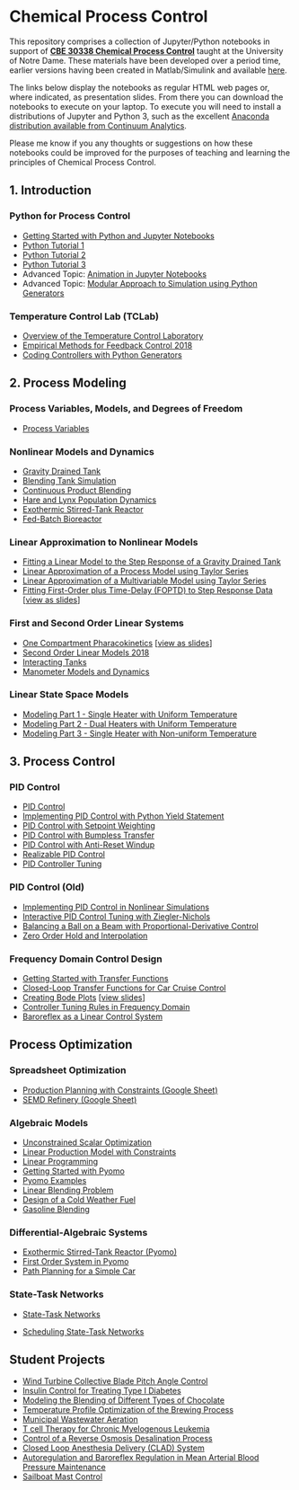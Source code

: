 # Chemical Process Control

This repository comprises a collection of Jupyter/Python notebooks in support of [**CBE 30338 Chemical Process Control**](https://sakailogin.nd.edu/portal/site/SP17-CBE-30338-01) taught at the University of Notre Dame. These materials have been developed over a period time, earlier versions having been created in Matlab/Simulink and available [here](REAME_DEPRECATED.md).

The links below display the notebooks as regular HTML web pages or, where indicated, as presentation slides. From there you can download the notebooks to execute on your laptop. To execute you will need to install a distributions of Jupyter and Python 3, such as the excellent [Anaconda distribution available from Continuum Analytics](https://www.continuum.io/downloads).

Please me know if you any thoughts or suggestions on how these notebooks could be improved for the purposes of teaching and learning the principles of Chemical Process Control.

## 1. Introduction

### Python for Process Control

* [Getting Started with Python and Jupyter Notebooks](http://nbviewer.jupyter.org/github/jckantor/CBE30338/blob/master/notebooks/python/Getting_Started_with_Python.ipynb)
* [Python Tutorial 1](http://nbviewer.jupyter.org/github/jckantor/CBE30338/blob/master/notebooks/python/Python_Tutorial_1.ipynb)
* [Python Tutorial 2](http://nbviewer.jupyter.org/github/jckantor/CBE30338/blob/master/notebooks/python/Python_Tutorial_2.ipynb)
* [Python Tutorial 3](http://nbviewer.jupyter.org/github/jckantor/CBE30338/blob/master/notebooks/python/Python_Tutorial_3.ipynb)
* Advanced Topic: [Animation in Jupyter Notebooks](http://nbviewer.jupyter.org/github/jckantor/CBE30338/blob/master/notebooks/python/Animation_in_Jupyter_Notebooks.ipynb)
* Advanced Topic: [Modular Approach to Simulation using Python Generators](http://nbviewer.jupyter.org/github/jckantor/CBE30338/blob/master/notebooks/python/Modular_Approach_to_Simulation_using_Python_Generators.ipynb)

### Temperature Control Lab (TCLab)

* [Overview of the Temperature Control Laboratory](http://nbviewer.jupyter.org/github/jckantor/CBE30338/blob/master/notebooks/TCLab/0_TCLab_Overview.ipynb)
* [Empirical Methods for Feedback Control 2018](http://nbviewer.jupyter.org/github/jckantor/CBE30338/blob/master/notebooks/TCLab/1_Empirical_Methods_for_Feedback_Control.ipynb)
* [Coding Controllers with Python Generators](http://nbviewer.jupyter.org/github/jckantor/CBE30338/blob/master/notebooks/TCLab/2_Coding_Controllers_with_Python_Generators.ipynb)

## 2. Process Modeling

### Process Variables, Models, and Degrees of Freedom

* [Process Variables](http://nbviewer.jupyter.org/github/jckantor/CBE30338/blob/master/notebooks/modeling/Process_Variables.ipynb)

### Nonlinear Models and Dynamics

* [Gravity Drained Tank](https://colab.research.google.com/github/jckantor/CBE30338/blob/master/notebooks/modeling/Gravity%20Drained%20Tank.ipynb) 
* [Blending Tank Simulation](https://colab.research.google.com/github/jckantor/CBE30338/blob/master/notebooks/modeling/Blending%20Tank%20Simulation.ipynb)
* [Continuous Product Blending](https://colab.research.google.com/github/jckantor/CBE30338/blob/master/notebooks/modeling/Continuous_Product_Blending.ipynb)
* [Hare and Lynx Population Dynamics](https://colab.research.google.com/github/jckantor/CBE30338/blob/master/notebooks/modeling/HareLynx/Hare_and_Lynx_Population_Dynamics.ipynb)
* [Exothermic Stirred-Tank Reactor](https://colab.research.google.com/github/jckantor/CBE30338/blob/master/notebooks/modeling/Exothermic%20CSTR.ipynb)
* [Fed-Batch Bioreactor](https://colab.research.google.com/github/jckantor/CBE30338/blob/master/notebooks/modeling/Fed%20Batch%20Bioreactor.ipynb)

### Linear Approximation to Nonlinear Models

* [Fitting a Linear Model to the Step Response of a Gravity Drained Tank](http://nbviewer.jupyter.org/github/jckantor/CBE30338/blob/master/notebooks/linear/Fitting%20a%20Linear%20Model%20to%20the%20Step%20Response%20of%20a%20Gravity%20Drained%20Tank.ipynb)
* [Linear Approximation of a Process Model using Taylor Series](http://nbviewer.jupyter.org/github/jckantor/CBE30338/blob/master/notebooks/linear/Linear%20Approximation%20of%20a%20Process%20Model%20using%20Taylor%20Series.ipynb)
* [Linear Approximation of a Multivariable Model using Taylor Series](http://nbviewer.jupyter.org/github/jckantor/CBE30338/blob/master/notebooks/linear/Linear%20Approximation%20of%20a%20Multivariable%20Model%20using%20Taylor%20Series.ipynb)
* [Fitting First-Order plus Time-Delay (FOPTD) to Step Response Data](http://nbviewer.jupyter.org/github/jckantor/CBE30338/blob/master/notebooks/linear/Fitting%20First-Order%20plus%20Time-Delay%20%28FOPTD%29%20to%20Step%20Response%20Data.ipynb) [[view as slides]()]

### First and Second Order Linear Systems

* [One Compartment Pharacokinetics](http://nbviewer.jupyter.org/github/jckantor/CBE30338/blob/master/notebooks/linear/One%20Compartment%20Pharmacokinetics.ipynb) [[view as slides](http://nbviewer.jupyter.org/format/slides/github/jckantor/CBE30338/blob/master/linear/notebooks/One%20Compartment%20Pharmacokinetics.ipynb#/)]
* [Second Order Linear Models 2018](http://nbviewer.jupyter.org/github/jckantor/CBE30338/blob/master/notebooks/linear/Second_Order_Models.ipynb)
* [Interacting Tanks](http://nbviewer.jupyter.org/github/jckantor/CBE30338/blob/master/notebooks/linear/Interacting%20Tanks.ipynb)
* [Manometer Models and Dynamics](http://nbviewer.jupyter.org/github/jckantor/CBE30338/blob/master/notebooks/linear/Manometer%20Models%20and%20Dynamics.ipynb)

### Linear State Space Models

* [Modeling Part 1 - Single Heater with Uniform Temperature](https://nbviewer.jupyter.org/github/jckantor/CBE30338/blob/master/notebooks/TCLab/3_Modeling_Part_1.ipynb)
* [Modeling Part 2 - Dual Heaters with Uniform Temperature](https://nbviewer.jupyter.org/github/jckantor/CBE30338/blob/master/notebooks/TCLab/3_Modeling_Part_2.ipynb)
* [Modeling Part 3 - Single Heater with Non-uniform Temperature](https://nbviewer.jupyter.org/github/jckantor/CBE30338/blob/master/notebooks/TCLab/3_Modeling_Part_3.ipynb)
<!-- * [Modeling Part 4 - Dual Heater with Non-uniform Temperature](http://nbviewer.jupyter.org/github/jckantor/CBE30338/blob/master/notebooks/TCLab/3_Modeling_Part_4.ipynb) -->


## 3. Process Control

### PID Control
* [PID Control](http://nbviewer.jupyter.org/github/jckantor/CBE30338/blob/master/notebooks/pid/01_PID_Control.ipynb)
* [Implementing PID Control with Python Yield Statement](http://nbviewer.jupyter.org/github/jckantor/CBE30338/blob/master/notebooks/pid/02_Implementing_PID_Control_with_Python_Yield_Statement.ipynb)
* [PID Control with Setpoint Weighting](http://nbviewer.jupyter.org/github/jckantor/CBE30338/blob/master/notebooks/pid/03_PID_Control_with_Setpoint_Weighting.ipynb)
* [PID Control with Bumpless Transfer](http://nbviewer.jupyter.org/github/jckantor/CBE30338/blob/master/notebooks/pid/04_PID_Control_with_Bumpless_Transfer.ipynb)
* [PID Control with Anti-Reset Windup](http://nbviewer.jupyter.org/github/jckantor/CBE30338/blob/master/notebooks/pid/05_PID_Control_with_Anti-Reset-Windup.ipynb)
* [Realizable PID Control](http://nbviewer.jupyter.org/github/jckantor/CBE30338/blob/master/notebooks/pid/06_Realizable_PID_Control.ipynb)
* [PID Controller Tuning](http://nbviewer.jupyter.org/github/jckantor/CBE30338/blob/master/notebooks/pid/07_PID_Controller_Tuning.ipynb)

### PID Control (Old)

* [Implementing PID Control in Nonlinear Simulations](http://nbviewer.jupyter.org/github/jckantor/CBE30338/blob/master/notebooks/pid/Implementing%20PID%20Control%20in%20Nonlinear%20Simulations.ipynb?flush_cache=true)
* [Interactive PID Control Tuning with Ziegler-Nichols](http://nbviewer.jupyter.org/github/jckantor/CBE30338/blob/master/notebooks/pid/Interactive%20PID%20Control%20Tuning%20with%20%20Ziegler-Nichols.ipynb)
* [Balancing a Ball on a Beam with Proportional-Derivative Control](http://nbviewer.jupyter.org/github/jckantor/Ball-and-Beam/blob/master/index.ipynb)
* [Zero Order Hold and Interpolation](http://nbviewer.jupyter.org/github/jckantor/CBE30338/blob/master/notebooks/pid/Zero%20Order%20Hold%20and%20Interpolation.ipynb)


### Frequency Domain Control Design

* [Getting Started with Transfer Functions](http://nbviewer.jupyter.org/github/jckantor/CBE30338/blob/master/notebooks/freqdomain/Getting%20Started%20with%20Transfer%20Functions.ipynb?flush_cache=true)
* [Closed-Loop Transfer Functions for Car Cruise Control](http://nbviewer.jupyter.org/github/jckantor/CBE30338/blob/master/notebooks/freqdomain/Closed-Loop%20Transfer%20Functions%20for%20Car%20Cruise%20Control.ipynb)
* [Creating Bode Plots](http://nbviewer.jupyter.org/github/jckantor/CBE30338/blob/master/notebooks/freqdomain/Creating%20Bode%20Plots.ipynb) [[view slides](http://nbviewer.jupyter.org/format/slides/github/jckantor/CBE30338/blob/master/notebooks/freqdomain/Creating%20Bode%20Plots.ipynb#/)]
* [Controller Tuning Rules in Frequency Domain](http://nbviewer.jupyter.org/github/jckantor/CBE30338/blob/master/notebooks/freqdomain/Controller%20Tuning%20Rules%20in%20Frequency%20Domain.ipynb)
* [Baroreflex as a Linear Control System](http://nbviewer.jupyter.org/github/jckantor/CBE30338/blob/master/notebooks/freqdomain/Baroreflex%20as%20a%20Linear%20Control%20System.ipynb)


## Process Optimization

### Spreadsheet Optimization

* [Production Planning with Constraints (Google Sheet)](https://docs.google.com/spreadsheets/d/1StL_Z-GnE23LuS93mr9fybxmcAopFuWVvGTauJgvxng/edit?usp=sharing)
* [SEMD Refinery (Google Sheet)](https://docs.google.com/spreadsheets/d/1x-DX4rnt6LCLiDpuSEwZDF0zs5mpVrpcjlU5kb2dmUA/edit?usp=sharing)

### Algebraic Models

* [Unconstrained Scalar Optimization](http://nbviewer.ipython.org/github/jckantor/CBE30338/blob/master/notebooks/optimization/01_Unconstrained_Scalar_Optimization.ipynb)
* [Linear Production Model with Constraints](http://nbviewer.ipython.org/github/jckantor/CBE30338/blob/master/notebooks/optimization/02_Linear_Production_Model_with_Constraints.ipynb)
* [Linear Programming](http://nbviewer.ipython.org/github/jckantor/CBE30338/blob/master/notebooks/optimization/03_Linear_Programming.ipynb)
* [Getting Started with Pyomo](http://nbviewer.ipython.org/github/jckantor/CBE30338/blob/master/notebooks/optimization/04_Getting_Started_with_Pyomo.ipynb)
* [Pyomo Examples](http://nbviewer.ipython.org/github/jckantor/CBE30338/blob/master/notebooks/optimization/05_Pyomo_Examples.ipynb)
* [Linear Blending Problem](http://nbviewer.ipython.org/github/jckantor/CBE30338/blob/master/notebooks/optimization/06_Linear_Blending_Problem.ipynb)
* [Design of a Cold Weather Fuel](http://nbviewer.ipython.org/github/jckantor/CBE30338/blob/master/notebooks/optimization/07_Mixture_Design_Cold_Weather_Fuel.ipynb)
* [Gasoline Blending](http://nbviewer.ipython.org/github/jckantor/CBE30338/blob/master/notebooks/optimization/08_Gasoline_Blending.ipynb)

### Differential-Algebraic Systems

* [Exothermic Stirred-Tank Reactor (Pyomo)](http://nbviewer.jupyter.org/github/jckantor/CBE30338/blob/master/notebooks/dae/Exothermic_CSTR_Pyomo.ipynb)
* [First Order System in Pyomo](http://nbviewer.ipython.org/github/jckantor/CBE30338/blob/master/notebooks/dae/First_Order_System_in_Pyomo.ipynb)
* [Path Planning for a Simple Car](http://nbviewer.ipython.org/github/jckantor/CBE30338/blob/master/notebooks/dae/Path_Planning_for_a_Simple_Car.ipynb)


### State-Task Networks

* [State-Task Networks](http://nbviewer.ipython.org/github/jckantor/CBE30338/blob/master/notebooks/STN/State-Task_Networks.ipynb)

* [Scheduling State-Task Networks](http://nbviewer.ipython.org/github/jckantor/CBE30338/blob/master/notebooks/STN/Scheduling_Multipurpose_Batch_Processes_using_State-Task_Networks.ipynb)


## Student Projects

* [Wind Turbine Collective Blade Pitch Angle Control](http://nbviewer.jupyter.org/github/jckantor/CBE30338/blob/master/notebooks/projects/2017/02%20Wind%20Turbine%20Control/Wind%20Turbine%20Collective%20Blade%20Pitch%20Angle%20Control.ipynb)
* [Insulin Control for Treating Type I Diabetes](http://nbviewer.jupyter.org/github/jckantor/CBE30338/blob/master/notebooks/projects/2017/05%20Insulin%20Control/Insulin%20Control%20for%20Treating%20Type%20I%20Diabetes.ipynb)
* [Modeling the Blending of Different Types of Chocolate](http://nbviewer.jupyter.org/github/jckantor/CBE30338/blob/master/notebooks/projects/2017/06%20Chocolate%20Production/Chocolate%20Blending%20Final%20Project%20_Breier%2C%20Flavin%2C%20Mallette%2C%20Mikes_.ipynb)
* [Temperature Profile Optimization of the Brewing Process](http://nbviewer.jupyter.org/github/jckantor/CBE30338/blob/master/notebooks/projects/2017/09%20Beer%20Production/Temperature%20Profile%20Optimization%20of%20the%20Brewing%20Process.ipynb)
* [Municipal Wastewater Aeration](http://nbviewer.jupyter.org/github/jckantor/CBE30338/blob/master/notebooks/projects/2017/10%20Wastewater%20Treatment/Municipal%20Wastewater%20Aeration.ipynb)
* [T cell Therapy for Chronic Myelogenous Leukemia](http://nbviewer.jupyter.org/github/jckantor/CBE30338/blob/master/notebooks/projects/2017/18%20Cancer%20Treatment%20with%20T%20cells/T%20cell%20therapy%20of%20Chronic%20Myelogenous%20Leukemia.ipynb)
* [Control of a Reverse Osmosis Desalination Process](http://nbviewer.jupyter.org/github/jckantor/CBE30338/blob/master/notebooks/projects/2017/19%20Desalinization/Control%20of%20a%20Reverse%20Osmosis%20Desalination%20Process.ipynb)
* [Closed Loop Anesthesia Delivery (CLAD) System](http://nbviewer.jupyter.org/github/jckantor/CBE30338/blob/master/notebooks/projects/2017/23%20Anesthsia%20Delivery%20by%20Feedback%20Control/Closed%20Loop%20Anesthetic%20Delivery%20%28CLAD%29%20System.ipynb)
* [Autoregulation and Baroreflex Regulation in Mean Arterial Blood Pressure Maintenance](http://nbviewer.jupyter.org/github/jckantor/CBE30338/blob/master/notebooks/projects/2017/27%20Baroreflex%20and%20Autoregulation/Autoregulation%20and%20Baroreflex%20Regulation%20in%20Mean%20Arterial%20Blood%20Pressure%20Maintenance.ipynb)
* [Sailboat Mast Control](http://nbviewer.jupyter.org/github/jckantor/CBE30338/blob/master/notebooks/projects/2017/28%20Sailboat%20Mast%20Control/Sailboat%20Mast%20Control.ipynb)
